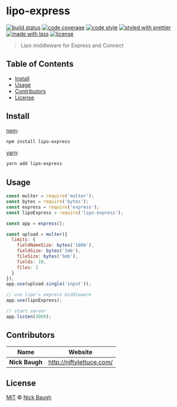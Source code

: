 # lipo-express

[![build status](https://img.shields.io/travis/lipojs/lipo-express.svg)](https://travis-ci.org/lipojs/lipo-express)
[![code coverage](https://img.shields.io/codecov/c/github/lipojs/lipo-express.svg)](https://codecov.io/gh/lipojs/lipo-express)
[![code style](https://img.shields.io/badge/code_style-XO-5ed9c7.svg)](https://github.com/sindresorhus/xo)
[![styled with prettier](https://img.shields.io/badge/styled_with-prettier-ff69b4.svg)](https://github.com/prettier/prettier)
[![made with lass](https://img.shields.io/badge/made_with-lass-95CC28.svg)](https://lass.js.org)
[![license](https://img.shields.io/github/license/lipojs/lipo-express.svg)](LICENSE)

> Lipo middleware for Express and Connect


## Table of Contents

* [Install](#install)
* [Usage](#usage)
* [Contributors](#contributors)
* [License](#license)


## Install

[npm][]:

```sh
npm install lipo-express
```

[yarn][]:

```sh
yarn add lipo-express
```


## Usage

```js
const multer = require('multer');
const bytes = require('bytes');
const express = require('express');
const lipoExpress = require('lipo-express');

const app = express();

const upload = multer({
  limits: {
    fieldNameSize: bytes('100b'),
    fieldSize: bytes('1mb'),
    fileSize: bytes('5mb'),
    fields: 10,
    files: 1
  }
});
app.use(upload.single('input'));

// use lipo's express middleware
app.use(lipoExpress);

// start server
app.listen(3000);
```


## Contributors

| Name           | Website                    |
| -------------- | -------------------------- |
| **Nick Baugh** | <http://niftylettuce.com/> |


## License

[MIT](LICENSE) © [Nick Baugh](http://niftylettuce.com/)


## 

[npm]: https://www.npmjs.com/

[yarn]: https://yarnpkg.com/
